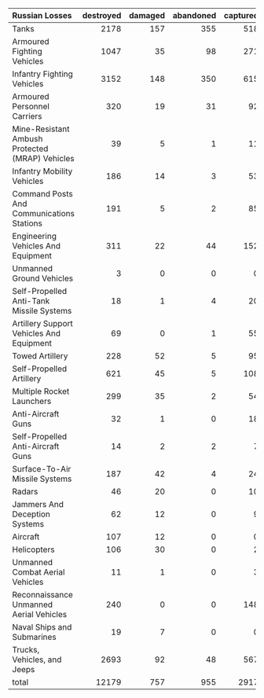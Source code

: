 | Russian Losses                                   |   destroyed |   damaged |   abandoned |   captured |   total |
|:-------------------------------------------------|------------:|----------:|------------:|-----------:|--------:|
| Tanks                                            |        2178 |       157 |         355 |        518 |    3208 |
| Armoured Fighting Vehicles                       |        1047 |        35 |          98 |        271 |    1451 |
| Infantry Fighting Vehicles                       |        3152 |       148 |         350 |        615 |    4265 |
| Armoured Personnel Carriers                      |         320 |        19 |          31 |         92 |     462 |
| Mine-Resistant Ambush Protected  (MRAP) Vehicles |          39 |         5 |           1 |         11 |      56 |
| Infantry Mobility Vehicles                       |         186 |        14 |           3 |         53 |     256 |
| Command Posts And Communications Stations        |         191 |         5 |           2 |         85 |     283 |
| Engineering Vehicles And Equipment               |         311 |        22 |          44 |        152 |     529 |
| Unmanned Ground Vehicles                         |           3 |         0 |           0 |          0 |       3 |
| Self-Propelled Anti-Tank Missile Systems         |          18 |         1 |           4 |         20 |      43 |
| Artillery Support Vehicles And Equipment         |          69 |         0 |           1 |         55 |     125 |
| Towed Artillery                                  |         228 |        52 |           5 |         95 |     380 |
| Self-Propelled Artillery                         |         621 |        45 |           5 |        108 |     779 |
| Multiple Rocket Launchers                        |         299 |        35 |           2 |         54 |     390 |
| Anti-Aircraft Guns                               |          32 |         1 |           0 |         18 |      51 |
| Self-Propelled Anti-Aircraft Guns                |          14 |         2 |           2 |          7 |      25 |
| Surface-To-Air Missile Systems                   |         187 |        42 |           4 |         24 |     257 |
| Radars                                           |          46 |        20 |           0 |         10 |      76 |
| Jammers And Deception Systems                    |          62 |        12 |           0 |          9 |      83 |
| Aircraft                                         |         107 |        12 |           0 |          0 |     119 |
| Helicopters                                      |         106 |        30 |           0 |          2 |     138 |
| Unmanned Combat Aerial Vehicles                  |          11 |         1 |           0 |          3 |      15 |
| Reconnaissance Unmanned Aerial Vehicles          |         240 |         0 |           0 |        148 |     388 |
| Naval Ships and Submarines                       |          19 |         7 |           0 |          0 |      26 |
| Trucks, Vehicles, and Jeeps                      |        2693 |        92 |          48 |        567 |    3400 |
| total                                            |       12179 |       757 |         955 |       2917 |   16808 |